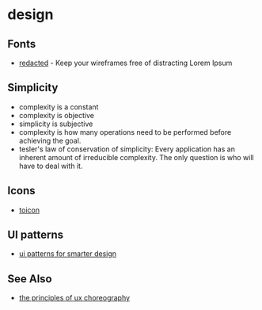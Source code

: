 # design

## Fonts
- [redacted](https://github.com/christiannaths/Redacted-Font) - Keep your wireframes free of distracting Lorem Ipsum

## Simplicity
- complexity is a constant
- complexity is objective
- simplicity is subjective
- complexity is how many operations need to be performed
  before achieving the goal.
- tesler's law of conservation of simplicity: Every application has an inherent
  amount of irreducible complexity. The only question is who will have to deal
  with it.

## Icons
- [toicon](http://www.toicon.com/)

## UI patterns
- [ui patterns for smarter design](http://www.awwwards.com/mastering-ui-patterns-for-smarter-design.html)

## See Also
- [the principles of ux choreography](https://medium.com/@becca_u/the-principles-of-ux-choreography-69c91c2cbc2a)
